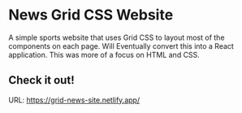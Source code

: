 # News Grid CSS Website
A simple sports website that uses Grid CSS to layout most of the components on each page. Will Eventually convert this into a React application. This was more of a focus on HTML and CSS.

## Check it out!
URL: https://grid-news-site.netlify.app/